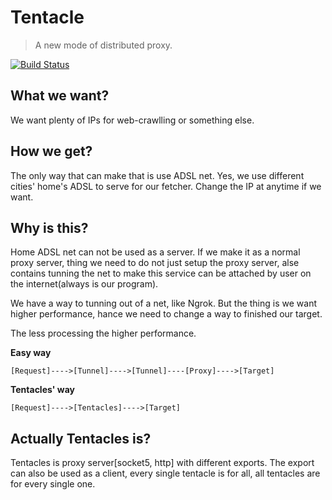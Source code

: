 # Tentacle

> A new mode of distributed proxy.

[![Build Status](https://travis-ci.org/jiusanzhou/tentacle.svg)](https://travis-ci.org/jiusanzhou/tentacle)

## What we want?

We want plenty of IPs for web-crawlling or something else.

## How we get?

The only way that can make that is use ADSL net.
Yes, we use different cities' home's ADSL to serve for our fetcher.
Change the IP at anytime if we want.

## Why is this?

Home ADSL net can not be used as a server.
If we make it as a normal proxy server,
thing we need to do not just setup the proxy server,
alse contains tunning the net to make this service can be attached
by user on the internet(always is our program).

We have a way to tunning out of a net, like Ngrok.
But the thing is we want higher performance,
hance we need to change a way to finished our target.

The less processing the higher performance.

**Easy way**

```
[Request]---->[Tunnel]---->[Tunnel]----[Proxy]---->[Target]
```

**Tentacles' way**

```
[Request]---->[Tentacles]---->[Target]
```

## Actually Tentacles is?

Tentacles is proxy server[socket5, http] with different exports.
The export can also be used as a client, every single tentacle is for all, all tentacles are for every single one.
